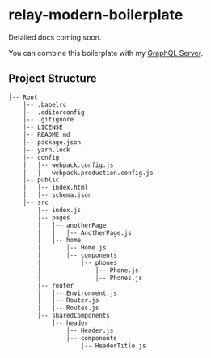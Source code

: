 # relay-modern-boilerplate

Detailed docs coming soon.

You can combine this boilerplate with my [GraphQL Server](https://github.com/pt-br/GraphQL-Server).

## Project Structure

```bash
│-- Root
    │-- .babelrc
    │-- .editorconfig
    │-- .gitignore
    │-- LICENSE
    │-- README.md
    │-- package.json
    │-- yarn.lock
    │-- config
    │   │-- webpack.config.js
    │   │-- webpack.production.config.js
    │-- public
    │   │-- index.html
    │   │-- schema.json
    │-- src
        │-- index.js
        │-- pages
        │   │-- anotherPage
        │   │   │-- AnotherPage.js
        │   │-- home
        │       │-- Home.js
        │       │-- components
        │           │-- phones
        │               │-- Phone.js
        │               │-- Phones.js
        │-- router
        │   │-- Environment.js
        │   │-- Router.js
        │   │-- Routes.js
        │-- sharedComponents
            │-- header
                │-- Header.js
                │-- components
                    │-- HeaderTitle.js

```
